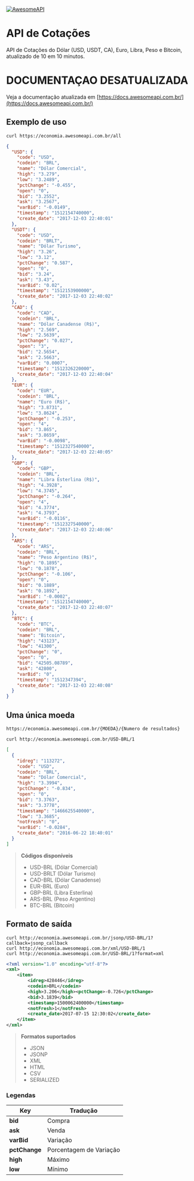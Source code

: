 [![AwesomeAPI](https://cdn.awesomeapi.com.br/awesomeapi/assets/awapi1c.png)](https://economia.awesomeapi.com.br/)

# API de Cotações
API de Cotações do Dólar (USD, USDT, CA), Euro, Libra, Peso e Bitcoin, atualizado de 10 em 10 minutos.

# DOCUMENTAÇAO DESATUALIZADA
Veja a documentação atualizada em [https://docs.awesomeapi.com.br/](https://docs.awesomeapi.com.br/)

## Exemplo de uso
```
curl https://economia.awesomeapi.com.br/all
```
```json
{
  "USD": {
    "code": "USD",
    "codein": "BRL",
    "name": "Dólar Comercial",
    "high": "3.279",
    "low": "3.2489",
    "pctChange": "-0.455",
    "open": "0",
    "bid": "3.2552",
    "ask": "3.2567",
    "varBid": "-0.0149",
    "timestamp": "1512154740000",
    "create_date": "2017-12-03 22:40:01"
  },
  "USDT": {
    "code": "USD",
    "codein": "BRLT",
    "name": "Dólar Turismo",
    "high": "3.26",
    "low": "3.12",
    "pctChange": "0.587",
    "open": "0",
    "bid": "3.24",
    "ask": "3.43",
    "varBid": "0.02",
    "timestamp": "1512153900000",
    "create_date": "2017-12-03 22:40:02"
  },
  "CAD": {
    "code": "CAD",
    "codein": "BRL",
    "name": "Dólar Canadense (R$)",
    "high": "2.569",
    "low": "2.5639",
    "pctChange": "0.027",
    "open": "3",
    "bid": "2.5654",
    "ask": "2.5663",
    "varBid": "0.0007",
    "timestamp": "1512326220000",
    "create_date": "2017-12-03 22:40:04"
  },
  "EUR": {
    "code": "EUR",
    "codein": "BRL",
    "name": "Euro (R$)",
    "high": "3.8731",
    "low": "3.8624",
    "pctChange": "-0.253",
    "open": "4",
    "bid": "3.865",
    "ask": "3.8659",
    "varBid": "-0.0098",
    "timestamp": "1512327540000",
    "create_date": "2017-12-03 22:40:05"
  },
  "GBP": {
    "code": "GBP",
    "codein": "BRL",
    "name": "Libra Esterlina (R$)",
    "high": "4.3928",
    "low": "4.3745",
    "pctChange": "-0.264",
    "open": "4",
    "bid": "4.3774",
    "ask": "4.3793",
    "varBid": "-0.0116",
    "timestamp": "1512327540000",
    "create_date": "2017-12-03 22:40:06"
  },
  "ARS": {
    "code": "ARS",
    "codein": "BRL",
    "name": "Peso Argentino (R$)",
    "high": "0.1895",
    "low": "0.1878",
    "pctChange": "-0.106",
    "open": "0",
    "bid": "0.1889",
    "ask": "0.1892",
    "varBid": "-0.0002",
    "timestamp": "1512154740000",
    "create_date": "2017-12-03 22:40:07"
  },
  "BTC": {
    "code": "BTC",
    "codein": "BRL",
    "name": "Bitcoin",
    "high": "43123",
    "low": "41300",
    "pctChange": "0",
    "open": "0",
    "bid": "42505.08789",
    "ask": "42800",
    "varBid": "0",
    "timestamp": "1512347394",
    "create_date": "2017-12-03 22:40:08"
  }
}
```

## Uma única moeda
```
https://economia.awesomeapi.com.br/{MOEDA}/{Numero de resultados}
```
```
curl http://economia.awesomeapi.com.br/USD-BRL/1
```
```json
[
  {
    "idreg": "113272",
    "code": "USD",
    "codein": "BRL",
    "name": "Dólar Comercial",
    "high": "3.3994",
    "pctChange": "-0.834",
    "open": "0",
    "bid": "3.3763",
    "ask": "3.3778",
    "timestamp": "1466625540000",
    "low": "3.3685",
    "notFresh": "0",
    "varBid": "-0.0284",
    "create_date": "2016-06-22 18:40:01"
  }
]
```
> **Códigos disponíveis**
> - USD-BRL (Dólar Comercial)
> - USD-BRLT (Dólar Turismo)
> - CAD-BRL (Dólar Canadense)
> - EUR-BRL (Euro)
> - GBP-BRL (Libra Esterlina)
> - ARS-BRL (Peso Argentino)
> - BTC-BRL (Bitcoin)

## Formato de saída
```
curl http://economia.awesomeapi.com.br/jsonp/USD-BRL/1?callback=jsonp_callback
curl http://economia.awesomeapi.com.br/xml/USD-BRL/1
curl http://economia.awesomeapi.com.br/USD-BRL/1?format=xml
```
```xml
<?xml version="1.0" encoding="utf-8"?>
<xml>
	<item>
		<idreg>428446</idreg>
		<codein>BRL</codein>
		<high>3.206</high><pctChange>-0.726</pctChange>
		<bid>3.1839</bid>
		<timestamp>1500062400000</timestamp>
		<notFresh>1</notFresh>
		<create_date>2017-07-15 12:30:02</create_date>
	</item>
</xml>

```
> **Formatos suportados**
> - JSON
> - JSONP
> - XML
> - HTML
> - CSV
> - SERIALIZED

### Legendas
Key | Tradução
-------- | ---
**bid** | Compra
**ask** | Venda
**varBid** | Variação
**pctChange** |  Porcentagem de Variação
**high** | Máximo
**low** | Mínimo
